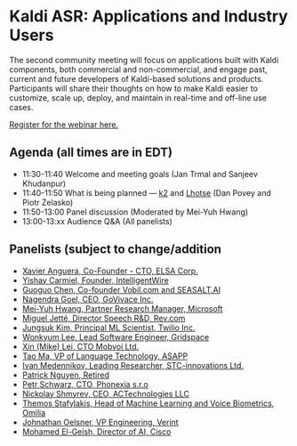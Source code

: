 # Kaldi ASR: Applications and Industry Users #

The second community meeting will focus on applications built with Kaldi components, both commercial and non-commercial, and engage past, current and future developers of Kaldi-based solutions and products.  Participants will share their thoughts on how to make Kaldi easier to customize, scale up, deploy, and maintain in real-time and off-line use cases.

 [Register for the webinar here.](https://wse.zoom.us/webinar/register/WN_4wce3H6XRuy8stdFaPWcGA)

## Agenda (all times are in EDT) ##

* 11:30-11:40  Welcome and meeting goals (Jan Trmal and Sanjeev Khudanpur)
* 11:40-11:50  What is being planned — [k2](https://github.com/danpovey/k2/blob/master/README.md) and [Lhotse](https://github.com/pzelasko/lhotse/blob/master/README.md) (Dan Povey and Piotr Żelasko)
* 11:50-13:00  Panel discussion (Moderated by Mei-Yuh Hwang)
* 13:00-13:xx  Audience Q&A (All panelists)


## Panelists (subject to change/addition ##

* [Xavier Anguera, Co-Founder - CTO, ELSA Corp.](https://www.linkedin.com/in/xanguera/)
* [Yishay Carmiel, Founder, IntelligentWire](https://www.linkedin.com/in/yishay-carmiel-6469482/)
* [Guoguo Chen, Co-founder Vobil.com and SEASALT.AI](https://www.linkedin.com/in/guoguo-chen-788a7124/)
* [Nagendra Goel, CEO, GoVivace Inc.](https://www.linkedin.com/in/ngoel/)
* [Mei-Yuh Hwang, Partner Research Manager, Microsoft](https://www.linkedin.com/in/mei-yuh-hwang-222797/)
* [Miguel Jetté, Director Speech R&D, Rev.com](https://www.linkedin.com/in/migueljette/)
* [Jungsuk Kim, Principal ML Scientist, Twilio Inc.](https://www.linkedin.com/in/jungsuk/)
* [Wonkyum Lee, Lead Software Engineer, Gridspace](https://www.linkedin.com/in/wonkyumlee/)
* [Xin (Mike) Lei, CTO Mobvoi Ltd.](https://www.linkedin.com/in/xinlei/)
* [Tao Ma, VP of Language Technology, ASAPP](https://www.linkedin.com/in/matao/)
* [Ivan Medennikov, Leading Researcher, STC-innovations Ltd.](https://www.linkedin.com/in/ivan-medennikov-816472130/)
* [Patrick Nguyen, Retired](https://www.linkedin.com/in/drpng/)
* [Petr Schwarz, CTO, Phonexia s.r.o](https://www.linkedin.com/in/petrschwarz/)
* [Nickolay Shmyrev, CEO, ACTechnologies LLC](https://www.linkedin.com/in/nickolay-shmyrev/)
* [Themos Stafylakis, Head of Machine Learning and Voice Biometrics, Omilia](https://www.linkedin.com/in/themos-stafylakis-18a87016/)
* [Johnathan Oelsner, VP Engineering, Verint](https://www.linkedin.com/in/johnathan-oelsner-54a2781/)
* [Mohamed El-Geish, Director of AI, Cisco](https://www.linkedin.com/in/elgeish/)

